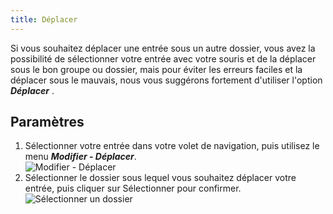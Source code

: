 ```yaml
---
title: Déplacer
---
```

Si vous souhaitez déplacer une entrée sous un autre dossier, vous avez la possibilité de sélectionner votre entrée avec votre souris et de la déplacer sous le bon groupe ou dossier, mais pour éviter les erreurs faciles et la déplacer sous le mauvais, nous vous suggérons fortement d&apos;utiliser l&apos;option ***Déplacer*** . 

## Paramètres 

1. Sélectionner votre entrée dans votre volet de navigation, puis utilisez le menu ***Modifier - Déplacer***.  
![Modifier - Déplacer](/img/fr/rdm/mac/clip4100.png) 
1. Sélectionner le dossier sous lequel vous souhaitez déplacer votre entrée, puis cliquer sur Sélectionner pour confirmer.  
![Sélectionner un dossier](/img/fr/rdm/mac/clip0255.png) 
